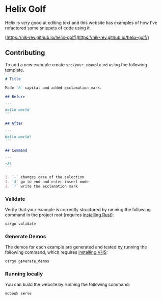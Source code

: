 # Helix Golf

Helix is _very_ good at editing text and this website has examples of how I've refactored some snippets of code using it.

[https://nik-rev.github.io/helix-golf](https://nik-rev.github.io/helix-golf/)

## Contributing

To add a new example create `src/your_example.md` using the following template.

````md
# Title

Made `h` capital and added exclamation mark.

## Before

```
hello world
```

## After

```
Hello world!
```

## Command

```
~A!
```

1. `~` changes case of the selection
1. `A` go to end and enter insert mode
1. `!` write the exclamation mark
````

### Validate

Verify that your example is correctly structured by running the following command in the project root (requires [installing Rust](https://www.rust-lang.org/tools/install)):

```sh
cargo validate
```

### Generate Demos

The demos for each example are generated and tested by running the following command, which requires [installing VHS](https://github.com/charmbracelet/vhs?tab=readme-ov-file#installation):

```sh
cargo generate_demos
```

### Running locally

You can build the website by running the following command:

```sh
mdbook serve
```
